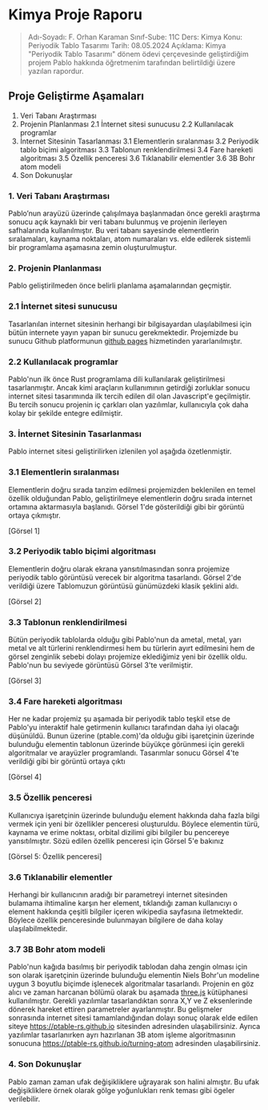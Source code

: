 # Kimya Proje Raporu

> Adı-Soyadı: F. Orhan Karaman
> Sınıf-Sube: 11C
> Ders: Kimya
> Konu: Periyodik Tablo Tasarımı
> Tarih: 08.05.2024
> Açıklama: Kimya "Periyodik Tablo Tasarımı" dönem ödevi çerçevesinde geliştirdiğim projem Pablo hakkında öğretmenim tarafından belirtildiği üzere yazılan rapordur.

## Proje Geliştirme Aşamaları

1. Veri Tabanı Araştırması
2. Projenin Planlanması
    2.1 İnternet sitesi sunucusu
    2.2 Kullanılacak programlar
3. İnternet Sitesinin Tasarlanması
    3.1 Elementlerin sıralanması
    3.2 Periyodik tablo biçimi algoritması
    3.3 Tablonun renklendirilmesi
    3.4 Fare hareketi algoritması
    3.5 Özellik penceresi
    3.6 Tıklanabilir elementler
    3.6 3B Bohr atom modeli
4. Son Dokunuşlar

### 1. Veri Tabanı Araştırması

Pablo’nun arayüzü üzerinde çalışılmaya başlanmadan önce gerekli araştırma sonucu açık kaynaklı bir veri tabanı bulunmuş ve projenin ilerleyen safhalarında kullanılmıştır. Bu veri tabanı sayesinde elementlerin sıralamaları, kaynama noktaları, atom numaraları vs. elde edilerek sistemli bir programlama aşamasına zemin oluşturulmuştur.

### 2. Projenin Planlanması

Pablo geliştirilmeden önce belirli planlama aşamalarından geçmiştir.

### 2.1 İnternet sitesi sunucusu

Tasarlanılan internet sitesinin herhangi bir bilgisayardan ulaşılabilmesi için
bütün internete yayın yapan bir sunucu gerekmektedir. Projemizde bu sunucu
Github platformunun [github pages](https://pages.github.com) hizmetinden yararlanılmıştır.

### 2.2 Kullanılacak programlar

Pablo'nun ilk önce Rust programlama dili kullanılarak geliştirilmesi tasarlanmıştır.
Ancak kimi araçların kullanımının getirdiği zorluklar sonucu internet sitesi
tasarımında ilk tercih edilen dil olan Javascript'e geçilmiştir. Bu tercih sonucu
projenin iç çarkları olan yazılımlar, kullanıcıyla çok daha kolay bir şekilde
entegre edilmiştir.

### 3. İnternet Sitesinin Tasarlanması

Pablo internet sitesi geliştirilirken izlenilen yol aşağıda özetlenmiştir.

### 3.1 Elementlerin sıralanması

Elementlerin doğru sırada tanzim edilmesi projemizden beklenilen en temel
özellik olduğundan Pablo, geliştirilmeye elementlerin doğru sırada internet
ortamına aktarmasıyla başlanıdı. Görsel 1'de gösterildiği gibi bir görüntü
ortaya çıkmıştır.

[Görsel 1]

### 3.2 Periyodik tablo biçimi algoritması

Elementlerin doğru olarak ekrana yansıtılmasından sonra projemize periyodik tablo
görüntüsü verecek bir algoritma tasarlandı. Görsel 2'de verildiği üzere
Tablomuzun görüntüsü günümüzdeki klasik şeklini aldı.

[Görsel 2]

### 3.3 Tablonun renklendirilmesi

Bütün periyodik tablolarda olduğu gibi Pablo'nun da ametal, metal, yarı metal ve
alt türlerini renklendirmesi hem bu türlerin ayırt edilmesini hem de görsel
zenginlik sebebi dolayı projemize eklediğimiz yeni bir özellik oldu. Pablo'nun
bu seviyede görüntüsü Görsel 3'te verilmiştir.

[Görsel 3]

### 3.4 Fare hareketi algoritması

Her ne kadar projemiz şu aşamada bir periyodik tablo teşkil etse de Pablo'yu
interaktif hale getirmenin kullanıcı tarafından daha iyi olacağı düşünüldü.
Bunun üzerine (ptable.com)'da olduğu gibi işaretçinin üzerinde bulunduğu
elementin tablonun üzerinde büyükçe görünmesi için gerekli algoritmalar ve
arayüzler programlandı. Tasarımlar sonucu Görsel 4'te verildiği gibi bir görüntü
ortaya çıktı

[Görsel 4]

### 3.5 Özellik penceresi

Kullanıcıya i̇şaretçinin üzerinde bulunduğu element hakkında daha fazla bilgi
vermek için yeni bir özellikler penceresi oluşturuldu. Böylece elementin
türü, kaynama ve erime noktası, orbital dizilimi gibi bilgiler bu pencereye
yansıtılmıştır. Sözü edilen özellik penceresi için Görsel 5'e bakınız

[Görsel 5: Özellik penceresi]

### 3.6 Tıklanabilir elementler

Herhangi bir kullanıcının aradığı bir parametreyi internet sitesinden bulamama
ihtimaline karşın her element, tıklandığı zaman kullanıcıyı o element hakkında
çeşitli bilgiler içeren wikipedia sayfasına iletmektedir. Böylece özellik
penceresinde bulunmayan bilgilere de daha kolay ulaşılabilmektedir.

### 3.7 3B Bohr atom modeli

Pablo'nun kağıda basılmış bir periyodik tablodan daha zengin olması için son
olarak işaretçinin üzerinde bulunduğu elementin Niels Bohr'un modeline uygun
3 boyutlu biçimde işlenecek algoritmalar tasarlandı. Projenin en göz alıcı ve
zaman harcanan bölümü olarak bu aşamada [three.js](https://threejs.org/) kütüphanesi
kullanılmıştır. Gerekli yazılımlar tasarlandıktan sonra X,Y ve Z eksenlerinde
dönerek hareket ettiren parametreler ayarlanmıştır. Bu gelişmeler sonrasında
internet sitesi tamamlandığından dolayı sonuç olarak elde edilen siteye
<https://ptable-rs.github.io> sitesinden adresinden ulaşabilirsiniz. Ayrıca
yazılımlar tasarlanırken ayrı hazırlanan 3B atom işleme algoritmasının sonucuna
<https://ptable-rs.github.io/turning-atom> adresinden ulaşabilirsiniz.

### 4. Son Dokunuşlar

Pablo zaman zaman ufak değişikliklere uğrayarak son halini almıştır. Bu ufak değişikliklere örnek olarak gölge yoğunlukları renk teması gibi ögeler verilebilir.
